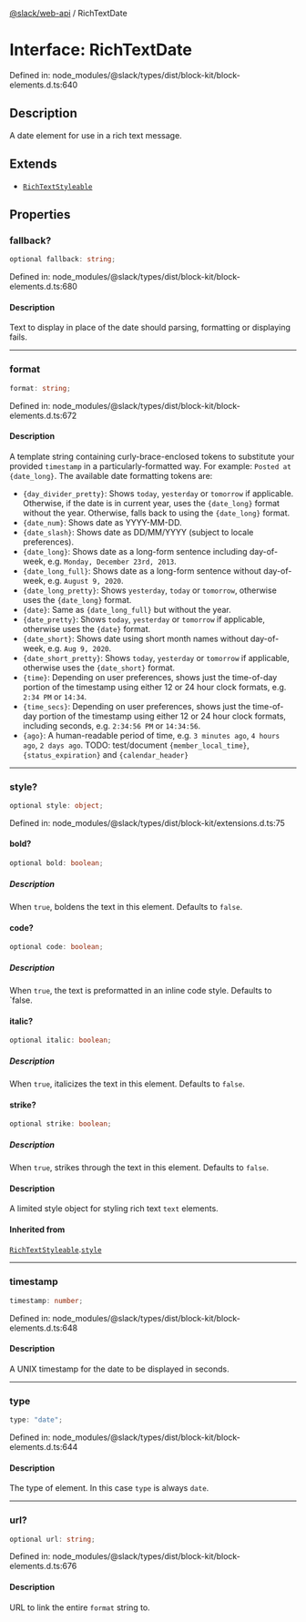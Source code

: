 [@slack/web-api](../index.md) / RichTextDate

# Interface: RichTextDate

Defined in: node\_modules/@slack/types/dist/block-kit/block-elements.d.ts:640

## Description

A date element for use in a rich text message.

## Extends

- [`RichTextStyleable`](RichTextStyleable.md)

## Properties

### fallback?

```ts
optional fallback: string;
```

Defined in: node\_modules/@slack/types/dist/block-kit/block-elements.d.ts:680

#### Description

Text to display in place of the date should parsing, formatting or displaying fails.

***

### format

```ts
format: string;
```

Defined in: node\_modules/@slack/types/dist/block-kit/block-elements.d.ts:672

#### Description

A template string containing curly-brace-enclosed tokens to substitute your provided `timestamp`
in a particularly-formatted way. For example: `Posted at {date_long}`. The available date formatting tokens are:
- `{day_divider_pretty}`: Shows `today`, `yesterday` or `tomorrow` if applicable. Otherwise, if the date is in
  current year, uses the `{date_long}` format without the year. Otherwise, falls back to using the `{date_long}`
  format.
- `{date_num}`: Shows date as YYYY-MM-DD.
- `{date_slash}`: Shows date as DD/MM/YYYY (subject to locale preferences).
- `{date_long}`: Shows date as a long-form sentence including day-of-week, e.g. `Monday, December 23rd, 2013`.
- `{date_long_full}`: Shows date as a long-form sentence without day-of-week, e.g. `August 9, 2020`.
- `{date_long_pretty}`: Shows `yesterday`, `today` or `tomorrow`, otherwise uses the `{date_long}` format.
- `{date}`: Same as `{date_long_full}` but without the year.
- `{date_pretty}`: Shows `today`, `yesterday` or `tomorrow` if applicable, otherwise uses the `{date}` format.
- `{date_short}`: Shows date using short month names without day-of-week, e.g. `Aug 9, 2020`.
- `{date_short_pretty}`: Shows `today`, `yesterday` or `tomorrow` if applicable, otherwise uses the `{date_short}`
  format.
- `{time}`: Depending on user preferences, shows just the time-of-day portion of the timestamp using either 12 or
  24 hour clock formats, e.g. `2:34 PM` or `14:34`.
- `{time_secs}`: Depending on user preferences, shows just the time-of-day portion of the timestamp using either 12
  or 24 hour clock formats, including seconds, e.g. `2:34:56 PM` or `14:34:56`.
- `{ago}`: A human-readable period of time, e.g. `3 minutes ago`, `4 hours ago`, `2 days ago`.
TODO: test/document `{member_local_time}`, `{status_expiration}` and `{calendar_header}`

***

### style?

```ts
optional style: object;
```

Defined in: node\_modules/@slack/types/dist/block-kit/extensions.d.ts:75

#### bold?

```ts
optional bold: boolean;
```

##### Description

When `true`, boldens the text in this element. Defaults to `false`.

#### code?

```ts
optional code: boolean;
```

##### Description

When `true`, the text is preformatted in an inline code style. Defaults to `false.

#### italic?

```ts
optional italic: boolean;
```

##### Description

When `true`, italicizes the text in this element. Defaults to `false`.

#### strike?

```ts
optional strike: boolean;
```

##### Description

When `true`, strikes through the text in this element. Defaults to `false`.

#### Description

A limited style object for styling rich text `text` elements.

#### Inherited from

[`RichTextStyleable`](RichTextStyleable.md).[`style`](RichTextStyleable.md#style)

***

### timestamp

```ts
timestamp: number;
```

Defined in: node\_modules/@slack/types/dist/block-kit/block-elements.d.ts:648

#### Description

A UNIX timestamp for the date to be displayed in seconds.

***

### type

```ts
type: "date";
```

Defined in: node\_modules/@slack/types/dist/block-kit/block-elements.d.ts:644

#### Description

The type of element. In this case `type` is always `date`.

***

### url?

```ts
optional url: string;
```

Defined in: node\_modules/@slack/types/dist/block-kit/block-elements.d.ts:676

#### Description

URL to link the entire `format` string to.
